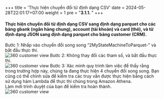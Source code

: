 +++
title = 'Thực hiện chuyển đổi từ định dạng CSV'
date = 2024-05-28T22:01:17+07:00
weight = 1
pre = "<b>3.1.1. </b>"
+++

#### Thực hiện chuyển đổi từ định dạng CSV sang định dạng parquet cho các bảng gbank (ngân hàng chung), account (tài khoản) và card (thẻ), và từ định dạng JSON sang định dạng parquet cho bảng customer (CRM).
Bước 1: Nhấp vào chuyển đổi song song “2MyStateMachineToParquet-” và bắt đầu thực thi.  
![360 customer view](https://vuha7394.github.io/workshop-aws2/images/assets/106.png) 
Bước 2: Không thay đổi các tham số, và bắt đầu thực thi.  
![360 customer view](https://vuha7394.github.io/workshop-aws2/images/assets/107.png) 
Bước 3: Xác minh quy trình làm việc để thấy rằng trong trường hợp này, chúng ta đang thực hiện 4 chuyển đổi song song. Bạn cũng có thể chỉnh sửa để kiểm tra các truy vấn được thực hiện bằng cách sử dụng hàm Lambda để thực thi chúng trong Amazon Athena.  
Làm mới trình duyệt của bạn để kiểm tra hoàn thành.  
![360 customer view](https://vuha7394.github.io/workshop-aws2/images/assets/108.png) 